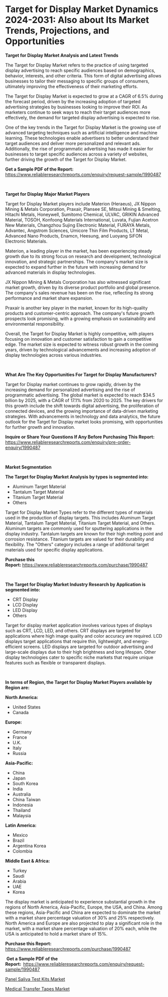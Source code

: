 <p><h1>Target for Display Market Dynamics 2024-2031: Also about Its Market Trends, Projections, and Opportunities</h1></p><p><strong>Target for Display Market Analysis and Latest Trends</strong></p>
<p><p>The Target for Display Market refers to the practice of using targeted display advertising to reach specific audiences based on demographics, behavior, interests, and other criteria. This form of digital advertising allows businesses to tailor their messaging to specific groups of consumers, ultimately improving the effectiveness of their marketing efforts.</p><p>The Target for Display Market is expected to grow at a CAGR of 6.5% during the forecast period, driven by the increasing adoption of targeted advertising strategies by businesses looking to improve their ROI. As marketers continue to seek ways to reach their target audiences more effectively, the demand for targeted display advertising is expected to rise.</p><p>One of the key trends in the Target for Display Market is the growing use of advanced targeting techniques such as artificial intelligence and machine learning. These technologies enable advertisers to better understand their target audiences and deliver more personalized and relevant ads. Additionally, the rise of programmatic advertising has made it easier for businesses to target specific audiences across a variety of websites, further driving the growth of the Target for Display Market.</p></p>
<p><strong>Get a Sample PDF of the Report:&nbsp;</strong> <a href="https://www.reliableresearchreports.com/enquiry/request-sample/1990487">https://www.reliableresearchreports.com/enquiry/request-sample/1990487</a></p>
<p>&nbsp;</p>
<p><strong>Target for Display Major Market Players</strong></p>
<p><p>Target for Display Market players include Materion (Heraeus), JX Nippon Mining & Metals Corporation, Praxair, Plansee SE, Mitsui Mining & Smelting, Hitachi Metals, Honeywell, Sumitomo Chemical, ULVAC, GRIKIN Advanced Material, TOSOH, Konfoong Materials International, Luvata, Fujian Acetron New Materials, Changzhou Sujing Electronic Material, FURAYA Metals, Advantec, Angstrom Sciences, Umicore Thin Film Products, LT Metal, Advanced Nano Products, Enamcn, Heesung, and Luoyang SiFON Electronic Materials.</p><p>Materion, a leading player in the market, has been experiencing steady growth due to its strong focus on research and development, technological innovation, and strategic partnerships. The company's market size is expected to expand further in the future with increasing demand for advanced materials in display technologies.</p><p>JX Nippon Mining & Metals Corporation has also witnessed significant market growth, driven by its diverse product portfolio and global presence. The company's sales revenue has been on the rise, reflecting its strong performance and market share expansion.</p><p>Praxair is another key player in the market, known for its high-quality products and customer-centric approach. The company's future growth prospects look promising, with a growing emphasis on sustainability and environmental responsibility.</p><p>Overall, the Target for Display Market is highly competitive, with players focusing on innovation and customer satisfaction to gain a competitive edge. The market size is expected to witness robust growth in the coming years, driven by technological advancements and increasing adoption of display technologies across various industries.</p></p>
<p>&nbsp;</p>
<p><strong>What Are The Key Opportunities For Target for Display Manufacturers?</strong></p>
<p><p>Target for Display market continues to grow rapidly, driven by the increasing demand for personalized advertising and the rise of programmatic advertising. The global market is expected to reach $34.5 billion by 2025, with a CAGR of 17.1% from 2020 to 2025. The key drivers for this growth include the shift towards digital advertising, the proliferation of connected devices, and the growing importance of data-driven marketing strategies. With advancements in technology and data analytics, the future outlook for the Target for Display market looks promising, with opportunities for further growth and innovation.</p></p>
<p><strong>Inquire or Share Your Questions If Any Before Purchasing This Report:</strong> <a href="https://www.reliableresearchreports.com/enquiry/pre-order-enquiry/1990487">https://www.reliableresearchreports.com/enquiry/pre-order-enquiry/1990487</a></p>
<p>&nbsp;</p>
<p><strong>Market Segmentation</strong></p>
<p><strong>The Target for Display Market Analysis by types is segmented into:</strong></p>
<p><ul><li>Aluminum Target Material</li><li>Tantalum Target Material</li><li>Titanium Target Material</li><li>Others</li></ul></p>
<p><p>Target for Display Market Types refer to the different types of materials used in the production of display targets. This includes Aluminum Target Material, Tantalum Target Material, Titanium Target Material, and Others. Aluminum targets are commonly used for sputtering applications in the display industry. Tantalum targets are known for their high melting point and corrosion resistance. Titanium targets are valued for their durability and flexibility. The "Others" category includes a range of additional target materials used for specific display applications.</p></p>
<p><strong>Purchase this Report:&nbsp;</strong><a href="https://www.reliableresearchreports.com/purchase/1990487">https://www.reliableresearchreports.com/purchase/1990487</a></p>
<p>&nbsp;</p>
<p><strong>The Target for Display Market Industry Research by Application is segmented into:</strong></p>
<p><ul><li>CRT Display</li><li>LCD Display</li><li>LED Display</li><li>Others</li></ul></p>
<p><p>Target for display market application involves various types of displays such as CRT, LCD, LED, and others. CRT displays are targeted for applications where high image quality and color accuracy are required. LCD displays target applications that require thin, lightweight, and energy-efficient screens. LED displays are targeted for outdoor advertising and large-scale displays due to their high brightness and long lifespan. Other display technologies cater to specific niche markets that require unique features such as flexible or transparent displays.</p></p>
<p>&nbsp;</p>
<p><strong>In terms of Region, the Target for Display Market Players available by Region are:</strong></p>
<p>
    <p> <strong> North America: </strong>
        <ul>
            <li>United States</li>
            <li>Canada</li>
        </ul>
        </p> 
    <p> <strong> Europe: </strong>
        <ul>
            <li>Germany</li>
            <li>France</li>
            <li>U.K.</li>
            <li>Italy</li>
            <li>Russia</li>
        </ul>
        </p> 
    <p> <strong> Asia-Pacific: </strong>
        <ul>
            <li>China</li>
            <li>Japan</li>
            <li>South Korea</li>
            <li>India</li>
            <li>Australia</li>
            <li>China Taiwan</li>
            <li>Indonesia</li>
            <li>Thailand</li>
            <li>Malaysia</li>
        </ul>
        </p> 
    <p> <strong> Latin America: </strong>
        <ul>
            <li>Mexico</li>
            <li>Brazil</li>
            <li>Argentina Korea</li>
            <li>Colombia</li>
        </ul>
        </p> 
    <p> <strong> Middle East & Africa: </strong>
        <ul>
            <li>Turkey</li>
            <li>Saudi</li>
            <li>Arabia</li>
            <li>UAE</li>
            <li>Korea</li>
        </ul>
    </p>
    </p>
<p><p>The display market is anticipated to experience substantial growth in the regions of North America, Asia-Pacific, Europe, the USA, and China. Among these regions, Asia-Pacific and China are expected to dominate the market with a market share percentage valuation of 30% and 25% respectively. North America and Europe are also projected to play a significant role in the market, with a market share percentage valuation of 20% each, while the USA is anticipated to hold a market share of 15%.</p></p>
<p><strong>Purchase this Report: </strong><a href="https://www.reliableresearchreports.com/purchase/1990487">https://www.reliableresearchreports.com/purchase/1990487</a></p>
<p>&nbsp;<strong>Get a Sample PDF of the Report:&nbsp;&nbsp;</strong><a href="https://www.reliableresearchreports.com/enquiry/request-sample/1990487">https://www.reliableresearchreports.com/enquiry/request-sample/1990487</a></p>
<p><strong></strong></p>
<p><p><a href="https://issuu.com/reportprime-2/docs/panel-saliva-test-kits-market-size-2030.pptx">Panel Saliva Test Kits Market</a></p><p><a href="https://issuu.com/reportprime-2/docs/medical-transfer-tapes-market-size-2030.pptx">Medical Transfer Tapes Market</a></p></p>